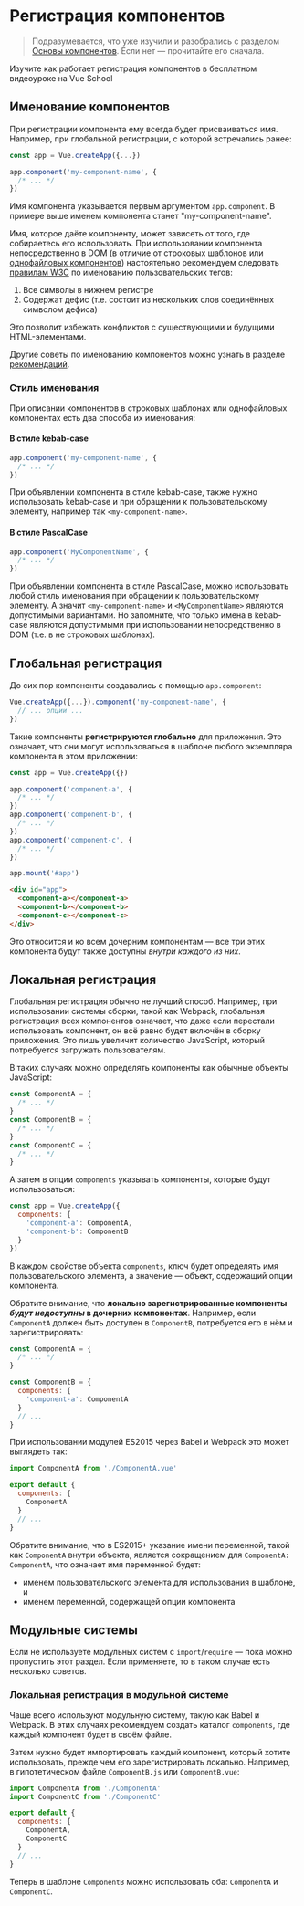 # Регистрация компонентов

> Подразумевается, что уже изучили и разобрались с разделом [Основы компонентов](component-basics.md). Если нет — прочитайте его сначала.

<VideoLesson href="https://vueschool.io/lessons/vue-3-global-vs-local-vue-components?friend=vuejs" title="Бесплатный урок по регистрации компонентов Vue.js">Изучите как работает регистрация компонентов в бесплатном видеоуроке на Vue School</VideoLesson>

## Именование компонентов

При регистрации компонента ему всегда будет присваиваться имя. Например, при глобальной регистрации, с которой встречались ранее:

```js
const app = Vue.createApp({...})

app.component('my-component-name', {
  /* ... */
})
```

Имя компонента указывается первым аргументом `app.component`. В примере выше именем компонента станет "my-component-name".

Имя, которое даёте компоненту, может зависеть от того, где собираетесь его использовать. При использовании компонента непосредственно в DOM (в отличие от строковых шаблонов или [однофайловых компонентов](../guide/single-file-component.md)) настоятельно рекомендуем следовать [правилам W3C](https://html.spec.whatwg.org/multipage/custom-elements.html#valid-custom-element-name) по именованию пользовательских тегов:

1. Все символы в нижнем регистре
2. Содержат дефис (т.е. состоит из нескольких слов соединённых символом дефиса)

Это позволит избежать конфликтов с существующими и будущими HTML-элементами.

Другие советы по именованию компонентов можно узнать в разделе [рекомендаций](../style-guide/#именование-базовых-компонентов-настоятельно-рекомендуется).

### Стиль именования

При описании компонентов в строковых шаблонах или однофайловых компонентах есть два способа их именования:

#### В стиле kebab-case

```js
app.component('my-component-name', {
  /* ... */
})
```

При объявлении компонента в стиле kebab-case, также нужно использовать kebab-case и при обращении к пользовательскому элементу, например так `<my-component-name>`.

#### В стиле PascalCase

```js
app.component('MyComponentName', {
  /* ... */
})
```

При объявлении компонента в стиле PascalCase, можно использовать любой стиль именования при обращении к пользовательскому элементу. А значит `<my-component-name>` и `<MyComponentName>` являются допустимыми вариантами. Но запомните, что только имена в kebab-case являются допустимыми при использовании непосредственно в DOM (т.е. в не строковых шаблонах).

## Глобальная регистрация

До сих пор компоненты создавались с помощью `app.component`:

```js
Vue.createApp({...}).component('my-component-name', {
  // ... опции ...
})
```

Такие компоненты **регистрируются глобально** для приложения. Это означает, что они могут использоваться в шаблоне любого экземпляра компонента в этом приложении:

```js
const app = Vue.createApp({})

app.component('component-a', {
  /* ... */
})
app.component('component-b', {
  /* ... */
})
app.component('component-c', {
  /* ... */
})

app.mount('#app')
```

```html
<div id="app">
  <component-a></component-a>
  <component-b></component-b>
  <component-c></component-c>
</div>
```

Это относится и ко всем дочерним компонентам — все три этих компонента будут также доступны _внутри каждого из них_.

## Локальная регистрация

Глобальная регистрация обычно не лучший способ. Например, при использовании системы сборки, такой как Webpack, глобальная регистрация всех компонентов означает, что даже если перестали использовать компонент, он всё равно будет включён в сборку приложения. Это лишь увеличит количество JavaScript, который потребуется загружать пользователям.

В таких случаях можно определять компоненты как обычные объекты JavaScript:

```js
const ComponentA = {
  /* ... */
}
const ComponentB = {
  /* ... */
}
const ComponentC = {
  /* ... */
}
```

А затем в опции `components` указывать компоненты, которые будут использоваться:

```js
const app = Vue.createApp({
  components: {
    'component-a': ComponentA,
    'component-b': ComponentB
  }
})
```

В каждом свойстве объекта `components`, ключ будет определять имя пользовательского элемента, а значение — объект, содержащий опции компонента.

Обратите внимание, что **локально зарегистрированные компоненты _будут недоступны_ в дочерних компонентах**. Например, если `ComponentA` должен быть доступен в `ComponentB`, потребуется его в нём и зарегистрировать:

```js
const ComponentA = {
  /* ... */
}

const ComponentB = {
  components: {
    'component-a': ComponentA
  }
  // ...
}
```

При использовании модулей ES2015 через Babel и Webpack это может выглядеть так:

```js
import ComponentA from './ComponentA.vue'

export default {
  components: {
    ComponentA
  }
  // ...
}
```

Обратите внимание, что в ES2015+ указание имени переменной, такой как `ComponentA` внутри объекта, является сокращением для `ComponentA: ComponentA`, что означает имя переменной будет:

- именем пользовательского элемента для использования в шаблоне, и
- именем переменной, содержащей опции компонента

## Модульные системы

Если не используете модульных систем с `import`/`require` — пока можно пропустить этот раздел. Если применяете, то в таком случае есть несколько советов.

### Локальная регистрация в модульной системе

Чаще всего используют модульную систему, такую как Babel и Webpack. В этих случаях рекомендуем создать каталог `components`, где каждый компонент будет в своём файле.

Затем нужно будет импортировать каждый компонент, который хотите использовать, прежде чем его зарегистрировать локально. Например, в гипотетическом файле `ComponentB.js` или `ComponentB.vue`:

```js
import ComponentA from './ComponentA'
import ComponentC from './ComponentC'

export default {
  components: {
    ComponentA,
    ComponentC
  }
  // ...
}
```

Теперь в шаблоне `ComponentB` можно использовать оба: `ComponentA` и `ComponentC`.
